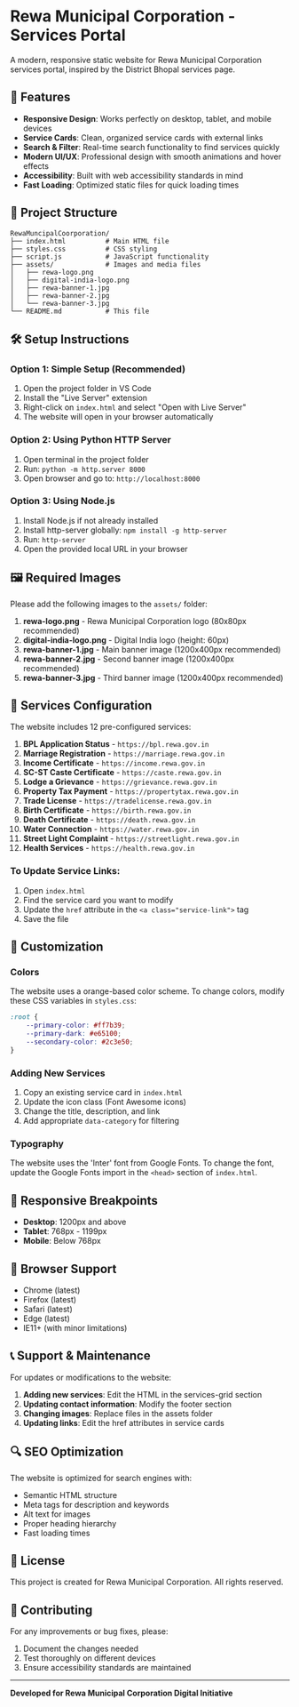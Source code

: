 # Rewa Municipal Corporation - Services Portal

A modern, responsive static website for Rewa Municipal Corporation services portal, inspired by the District Bhopal services page.

## 🚀 Features

- **Responsive Design**: Works perfectly on desktop, tablet, and mobile devices
- **Service Cards**: Clean, organized service cards with external links
- **Search & Filter**: Real-time search functionality to find services quickly
- **Modern UI/UX**: Professional design with smooth animations and hover effects
- **Accessibility**: Built with web accessibility standards in mind
- **Fast Loading**: Optimized static files for quick loading times

## 📁 Project Structure

```
RewaMuncipalCoorporation/
├── index.html          # Main HTML file
├── styles.css          # CSS styling
├── script.js           # JavaScript functionality
├── assets/             # Images and media files
│   ├── rewa-logo.png
│   ├── digital-india-logo.png
│   ├── rewa-banner-1.jpg
│   ├── rewa-banner-2.jpg
│   └── rewa-banner-3.jpg
└── README.md           # This file
```

## 🛠️ Setup Instructions

### Option 1: Simple Setup (Recommended)
1. Open the project folder in VS Code
2. Install the "Live Server" extension
3. Right-click on `index.html` and select "Open with Live Server"
4. The website will open in your browser automatically

### Option 2: Using Python HTTP Server
1. Open terminal in the project folder
2. Run: `python -m http.server 8000`
3. Open browser and go to: `http://localhost:8000`

### Option 3: Using Node.js
1. Install Node.js if not already installed
2. Install http-server globally: `npm install -g http-server`
3. Run: `http-server`
4. Open the provided local URL in your browser

## 🖼️ Required Images

Please add the following images to the `assets/` folder:

1. **rewa-logo.png** - Rewa Municipal Corporation logo (80x80px recommended)
2. **digital-india-logo.png** - Digital India logo (height: 60px)
3. **rewa-banner-1.jpg** - Main banner image (1200x400px recommended)
4. **rewa-banner-2.jpg** - Second banner image (1200x400px recommended)
5. **rewa-banner-3.jpg** - Third banner image (1200x400px recommended)

## 🔗 Services Configuration

The website includes 12 pre-configured services:

1. **BPL Application Status** - `https://bpl.rewa.gov.in`
2. **Marriage Registration** - `https://marriage.rewa.gov.in`
3. **Income Certificate** - `https://income.rewa.gov.in`
4. **SC-ST Caste Certificate** - `https://caste.rewa.gov.in`
5. **Lodge a Grievance** - `https://grievance.rewa.gov.in`
6. **Property Tax Payment** - `https://propertytax.rewa.gov.in`
7. **Trade License** - `https://tradelicense.rewa.gov.in`
8. **Birth Certificate** - `https://birth.rewa.gov.in`
9. **Death Certificate** - `https://death.rewa.gov.in`
10. **Water Connection** - `https://water.rewa.gov.in`
11. **Street Light Complaint** - `https://streetlight.rewa.gov.in`
12. **Health Services** - `https://health.rewa.gov.in`

### To Update Service Links:
1. Open `index.html`
2. Find the service card you want to modify
3. Update the `href` attribute in the `<a class="service-link">` tag
4. Save the file

## 🎨 Customization

### Colors
The website uses a orange-based color scheme. To change colors, modify these CSS variables in `styles.css`:

```css
:root {
    --primary-color: #ff7b39;
    --primary-dark: #e65100;
    --secondary-color: #2c3e50;
}
```

### Adding New Services
1. Copy an existing service card in `index.html`
2. Update the icon class (Font Awesome icons)
3. Change the title, description, and link
4. Add appropriate `data-category` for filtering

### Typography
The website uses the 'Inter' font from Google Fonts. To change the font, update the Google Fonts import in the `<head>` section of `index.html`.

## 📱 Responsive Breakpoints

- **Desktop**: 1200px and above
- **Tablet**: 768px - 1199px
- **Mobile**: Below 768px

## 🔧 Browser Support

- Chrome (latest)
- Firefox (latest)
- Safari (latest)
- Edge (latest)
- IE11+ (with minor limitations)

## 📞 Support & Maintenance

For updates or modifications to the website:

1. **Adding new services**: Edit the HTML in the services-grid section
2. **Updating contact information**: Modify the footer section
3. **Changing images**: Replace files in the assets folder
4. **Updating links**: Edit the href attributes in service cards

## 🔍 SEO Optimization

The website is optimized for search engines with:
- Semantic HTML structure
- Meta tags for description and keywords
- Alt text for images
- Proper heading hierarchy
- Fast loading times

## 📄 License

This project is created for Rewa Municipal Corporation. All rights reserved.

## 🤝 Contributing

For any improvements or bug fixes, please:
1. Document the changes needed
2. Test thoroughly on different devices
3. Ensure accessibility standards are maintained

---

**Developed for Rewa Municipal Corporation Digital Initiative**
